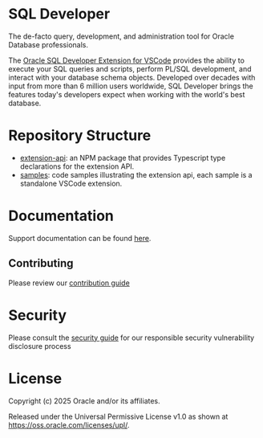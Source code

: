# SQL Developer
The de-facto query, development, and administration tool for Oracle Database professionals.

The [Oracle SQL Developer Extension for VSCode](https://marketplace.visualstudio.com/items?itemName=Oracle.sql-developer) provides the ability to execute your SQL queries and scripts, perform PL/SQL development, and interact with your database schema objects. Developed over decades with input from more than 6 million users worldwide, SQL Developer brings the features today's developers expect when working with the world's best database.

# Repository Structure
- [extension-api](./extension-api): an NPM package that provides Typescript type declarations for the extension API.
- [samples](./samples): code samples illustrating the extension api, each sample is a standalone VSCode extension.

# Documentation
Support documentation can be found [here](https://docs.oracle.com/en/database/oracle/sql-developer-vscode/index.html).

## Contributing
Please review our [contribution guide](./CONTRIBUTING.md)

# Security
Please consult the [security guide](./SECURITY.md) for our responsible security vulnerability disclosure process

# License
Copyright (c) 2025 Oracle and/or its affiliates.

Released under the Universal Permissive License v1.0 as shown at https://oss.oracle.com/licenses/upl/.
